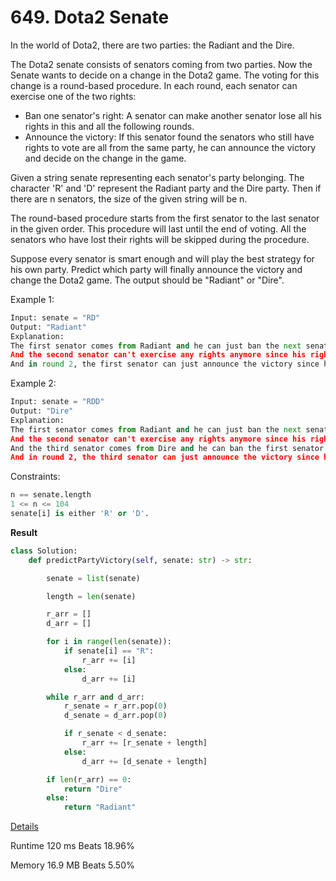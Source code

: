 # 649. Dota2 Senate

In the world of Dota2, there are two parties: the Radiant and the Dire.

The Dota2 senate consists of senators coming from two parties. Now the Senate wants to decide on a change in the Dota2 game. The voting for this change is a round-based procedure. In each round, each senator can exercise one of the two rights:

- Ban one senator's right: A senator can make another senator lose all his rights in this and all the following rounds.
- Announce the victory: If this senator found the senators who still have rights to vote are all from the same party, he can announce the victory and decide on the change in the game.

Given a string senate representing each senator's party belonging. The character 'R' and 'D' represent the Radiant party and the Dire party. Then if there are n senators, the size of the given string will be n.

The round-based procedure starts from the first senator to the last senator in the given order. This procedure will last until the end of voting. All the senators who have lost their rights will be skipped during the procedure.

Suppose every senator is smart enough and will play the best strategy for his own party. Predict which party will finally announce the victory and change the Dota2 game. The output should be "Radiant" or "Dire".

 

Example 1:

```python
Input: senate = "RD"
Output: "Radiant"
Explanation: 
The first senator comes from Radiant and he can just ban the next senator's right in round 1. 
And the second senator can't exercise any rights anymore since his right has been banned. 
And in round 2, the first senator can just announce the victory since he is the only guy in the senate who can vote.
```
Example 2:

```python
Input: senate = "RDD"
Output: "Dire"
Explanation: 
The first senator comes from Radiant and he can just ban the next senator's right in round 1. 
And the second senator can't exercise any rights anymore since his right has been banned. 
And the third senator comes from Dire and he can ban the first senator's right in round 1. 
And in round 2, the third senator can just announce the victory since he is the only guy in the senate who can vote.
```
Constraints:

```python
n == senate.length
1 <= n <= 104
senate[i] is either 'R' or 'D'.

```
**Result**

```python
class Solution:
    def predictPartyVictory(self, senate: str) -> str:

        senate = list(senate)

        length = len(senate)

        r_arr = []
        d_arr = []

        for i in range(len(senate)):
            if senate[i] == "R":
                r_arr += [i]
            else:
                d_arr += [i]

        while r_arr and d_arr:
            r_senate = r_arr.pop(0)
            d_senate = d_arr.pop(0)

            if r_senate < d_senate:
                r_arr += [r_senate + length]
            else:
                d_arr += [d_senate + length]

        if len(r_arr) == 0:
            return "Dire"
        else:
            return "Radiant"
```



[Details ](https://leetcode.com/problems/dota2-senate/submissions/944224486/)

Runtime
120 ms
Beats
18.96%

Memory
16.9 MB
Beats
5.50%

